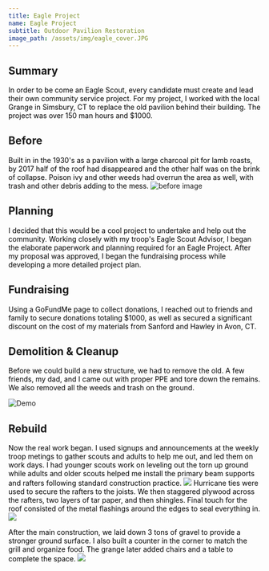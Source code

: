 ```yaml
---
title: Eagle Project
name: Eagle Project
subtitle: Outdoor Pavilion Restoration
image_path: /assets/img/eagle_cover.JPG
---
```


## Summary
<span
  style="color: black;" >In order to be come an Eagle Scout, every candidate must create and lead their own community service project. For my project, I worked with the local Grange in Simsbury, CT to replace the old pavilion behind their building. The project was over 150 man hours and $1000. </span>
## Before
<span
  style="color: black;" > Built in in the 1930's as a pavilion with a large charcoal pit for lamb roasts, by 2017 half of the roof had disappeared and the other half was on the brink of collapse. Poison ivy and other weeds had overrun the area as well, with trash and other debris adding to the mess. </span>
  ![before image](\assets\img\broken_roof.png)

## Planning
<span
  style="color: black;" > I decided that this would be a cool project to undertake and help out the community. Working closely with my troop's Eagle Scout Advisor, I began the elaborate paperwork and planning required for an Eagle Project. After my proposal was approved, I began the fundraising process while developing a more detailed project plan. </span>
## Fundraising
<span
  style="color: black;"> Using a GoFundMe page to collect donations, I reached out to friends and family to secure donations totaling $1000, as well as secured a significant discount on the cost of my materials from Sanford and Hawley in Avon, CT. </span>
## Demolition & Cleanup
<span
   style="color: black;"> Before we could build a new structure, we had to remove the old. A few friends, my dad, and I came out with proper PPE and tore down the remains. We also removed all the weeds and trash on the ground. </span>

   ![Demo](\assets\img\torn-down.JPG)

## Rebuild
<span
    style="color: black;"> Now the real work began. I used signups and announcements at the weekly troop metings to gather scouts and adults to help me out, and led them on work days. I had younger scouts work on leveling out the torn up ground while adults and older scouts helped me install the primary beam supports and rafters following standard construction practice.
    </span>
    ![](\assets\img\rebuild1.JPG)
<span
    style="color: black;"> Hurricane ties were used to secure the rafters to the joists. We then staggered plywood across the rafters, two layers of tar paper, and then shingles. Final touch for the roof consisted of the metal flashings around the edges to seal everything in. </span>
    ![](\assets\img\rafters.JPG)

<span
    style="color: black;"> After the main construction, we laid down 3 tons of gravel to provide a stronger ground surface. I also built a counter in the corner to match the grill and organize food. The grange later added chairs and a table to complete the space.</span>
    ![](\assets\img\complete.JPG)
